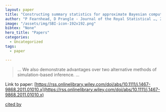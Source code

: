 ```yaml
---
layout: paper
title: "Constructing summary statistics for approximate Bayesian computation: semi‐automatic approximate Bayesian computation"
author: "P Fearnhead, D Prangle - Journal of the Royal Statistical …, 2012 - Wiley Online Library"
image: "/assets/img/SBI-icon-192x192.png"
bibtex: "None"
hero_title: "Papers"
categories:
  - Uncategorized
tags:
  - paper

---
```

>… We also demonstrate advantages over two alternative methods of simulation-based inference. …

Link to paper: [https://rss.onlinelibrary.wiley.com/doi/abs/10.1111/j.1467-9868.2011.01010.x](https://rss.onlinelibrary.wiley.com/doi/abs/10.1111/j.1467-9868.2011.01010.x)

[cited by](https://scholar.google.com/scholar?cites=9442788587044255939&as_sdt=2005&sciodt=0,5&hl=en&num=20)
